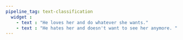 ```yaml
---
pipeline_tag: text-classification
  widget : 
    - text : "He loves her and do whatever she wants."
    - text : "He hates her and doesn't want to see her anymore. "
---
```

